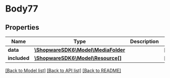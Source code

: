 # Body77

## Properties
Name | Type | Description | Notes
------------ | ------------- | ------------- | -------------
**data** | [**\ShopwareSDK6\Model\MediaFolder**](MediaFolder.md) |  | [optional] 
**included** | [**\ShopwareSDK6\Model\Resource[]**](Resource.md) |  | [optional] 

[[Back to Model list]](../../README.md#documentation-for-models) [[Back to API list]](../../README.md#documentation-for-api-endpoints) [[Back to README]](../../README.md)


